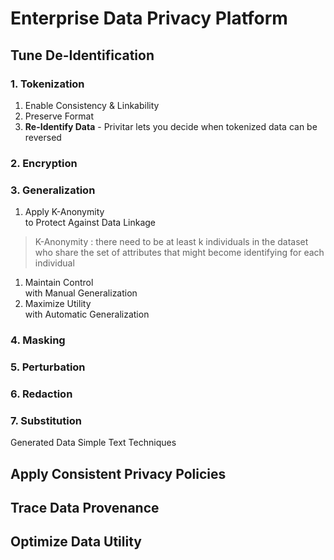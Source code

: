 # Enterprise Data Privacy Platform


## Tune De-Identification

### 1. Tokenization
1. Enable Consistency & Linkability
1. Preserve Format
1. **Re-Identify Data** - Privitar lets you decide when tokenized data can be reversed

### 2. Encryption

### 3. Generalization
1. Apply K-Anonymity  
to Protect Against Data Linkage  
>  K-Anonymity : there need to be at least k individuals in the dataset who share the set of attributes that might become identifying for each individual  

1. Maintain Control  
with Manual Generalization
1. Maximize Utility  
with Automatic Generalization

### 4. Masking

### 5. Perturbation

### 6. Redaction

### 7. Substitution

Generated Data
Simple Text Techniques



## Apply Consistent Privacy Policies

## Trace Data Provenance

## Optimize Data Utility


